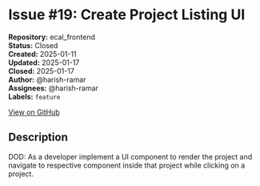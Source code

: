 # Issue #19: Create Project Listing UI

**Repository:** ecal_frontend  
**Status:** Closed  
**Created:** 2025-01-11  
**Updated:** 2025-01-17  
**Closed:** 2025-01-17  
**Author:** @harish-ramar  
**Assignees:** @harish-ramar  
**Labels:** `feature`  

[View on GitHub](https://github.com/Simtestlab/ecal_frontend/issues/19)

## Description

DOD: As a developer implement a UI component to render the project and navigate to respective component inside that project while clicking on a project.